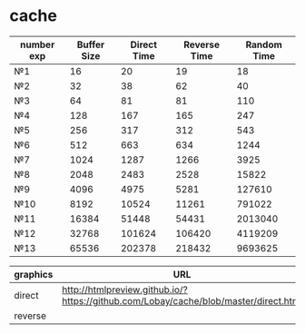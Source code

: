 # cache

number exp |	Buffer Size	| Direct Time |	Reverse Time |	Random Time
--- | --- | --- | --- | ---
№1 |	16 | 20	| 19	| 18
№2 |	32	| 38	| 62 | 40
№3 |	64	| 81	| 81	| 110
№4 |	128	| 167 |	165	| 247
№5 |	256	| 317	| 312	| 543
№6 |	512	| 663 |	634	| 1244
№7 |	1024	| 1287	| 1266	| 3925
№8 |	2048	| 2483	| 2528	| 15822
№9 |	4096	| 4975	| 5281	| 127610
№10 |	8192	| 10524	| 11261	| 791022
№11 |	16384	| 51448	| 54431	| 2013040
№12 |	32768	| 101624	| 106420	| 4119209
№13 |	65536	| 202378	| 218432	| 9693625


graphics | URL
--- | ---
direct|http://htmlpreview.github.io/?https://github.com/Lobay/cache/blob/master/direct.html
reverse | 
